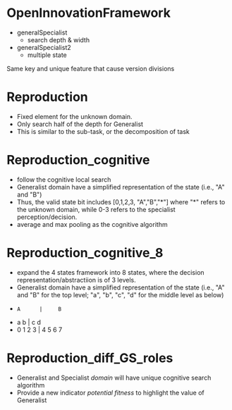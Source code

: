 # OpenInnovationFramework
* generalSpecialist 
  * search depth & width 
* generalSpecialist2 
  * multiple state 


Same key and unique feature that cause version divisions

# Reproduction
* Fixed element for the unknown domain. 
* Only search half of the depth for Generalist
* This is similar to the sub-task, or the decomposition of task

# Reproduction_cognitive
* follow the cognitive local search
* Generalist domain have a simplified representation of the state (i.e., "A" and "B")
* Thus, the valid state bit includes [0,1,2,3, "A","B","\*"] where "\*" refers to the unknown domain, while 0-3 refers to the specialist perception/decision.
* average and max pooling as the cognitive algorithm

# Reproduction_cognitive_8
* expand the 4 states framework into 8 states, where the decision representation/abstractiion is of 3 levels.
* Generalist domain have a simplified representation of the state (i.e., "A" and "B" for the top level; "a", "b", "c", "d" for the middle level as below)
*     A      |     B
*  a      b  |  c      d
* 0 1    2 3 | 4 5    6 7



# Reproduction_diff_GS_roles
* Generalist and Specialist *domain* will have unique cognitive search algorithm
* Provide a new indicator *potential fitness* to highlight the value of Generalist



